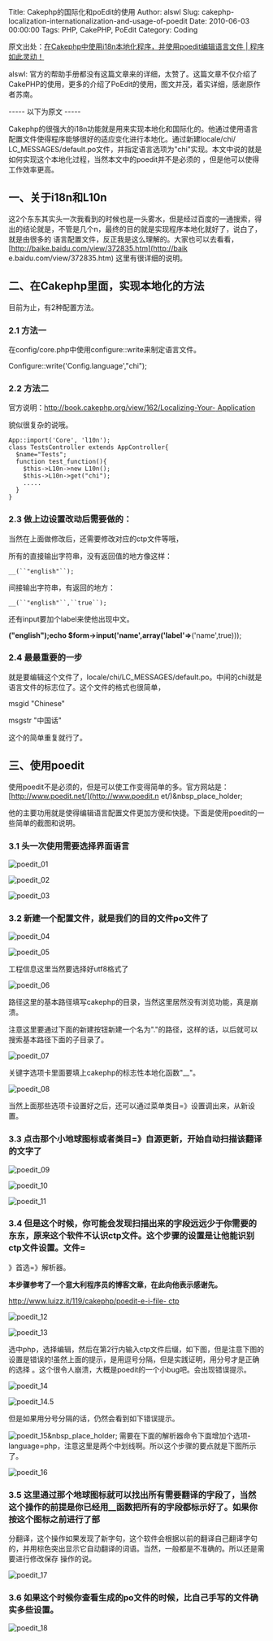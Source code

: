 Title: Cakephp的国际化和poEdit的使用
Author: alswl
Slug: cakephp-localization-internationalization-and-usage-of-poedit
Date: 2010-06-03 00:00:00
Tags: PHP, CakePHP, PoEdit
Category: Coding

原文出处：[在Cakephp中使用i18n本地化程序，并使用poedit编辑语言文件 |
程序如此灵动！](http://newsn.net/20090525/472.html)

alswl:
官方的帮助手册都没有这篇文章来的详细，太赞了。这篇文章不仅介绍了CakePHP的使用，更多的介绍了PoEdit的使用，图文并茂，着实详细，感谢原作者苏南。

----- 以下为原文 -----

Cakephp的很强大的i18n功能就是用来实现本地化和国际化的。他通过使用语言配置文件使得程序能够很好的适应变化进行本地化。通过新建locale/chi/
LC_MESSAGES/default.po文件，并指定语言选项为"chi"实现。本文中说的就是如何实现这个本地化过程，当然本文中的poedit并不是必须的
，但是他可以使得工作效率更高。

## 一、关于i18n和L10n

这2个东东其实头一次我看到的时候也是一头雾水，但是经过百度的一通搜索，得出的结论就是，不管是几个n，最终的目的就是实现程序本地化就好了，说白了，就是由很多的
语言配置文件，反正我是这么理解的。大家也可以去看看，[http://baike.baidu.com/view/372835.htm](http://baik
e.baidu.com/view/372835.htm) 这里有很详细的说明。

## 二、在Cakephp里面，实现本地化的方法

目前为止，有2种配置方法。

### 2.1 方法一

在config/core.php中使用configure::write来制定语言文件。

Configure::write('Config.language',"chi");

### 2.2 方法二

官方说明：[http://book.cakephp.org/view/162/Localizing-Your-
Application](http://book.cakephp.org/view/162/Localizing-Your-Application)

貌似很复杂的说哦。

    
    App::import('Core', 'l10n');
    class TestsController extends AppController{
      $name="Tests";
      function test_function(){
        $this->L10n->new L10n();
        $this->L10n->get("chi");
        .....
      }
    }

### 2.3 做上边设置改动后需要做的：

当然在上面做修改后，还需要修改对应的ctp文件等哦，

所有的直接输出字符串，没有返回值的地方像这样：

`__(``"english"``);`

间接输出字符串，有返回的地方：

`__(``"english"``,``true``);`

还有input要加个label来使他出现中文。

__("english");echo $form->input('name',array('label'=>__('name',true)));

### 2.4 最最重要的一步

就是要编辑这个文件了，locale/chi/LC_MESSAGES/default.po。中间的chi就是语言文件的标志位了。这个文件的格式也很简单，

msgid "Chinese"

msgstr "中国话"

这个的简单重复就行了。

## 三、使用poedit

使用poedit不是必须的，但是可以使工作变得简单的多。官方网站是：[http://www.poedit.net/](http://www.poedit.n
et/)&nbsp_place_holder;

他的主要功用就是使得编辑语言配置文件更加方便和快捷。下面是使用poedit的一些简单的截图和说明。

### 3.1 头一次使用需要选择界面语言

![poedit_01](https://ohsolnxaa.qnssl.com/2010/06/poedit-01.png)

![poedit_02](https://ohsolnxaa.qnssl.com/2010/06/poedit-02.png)

![poedit_03](https://ohsolnxaa.qnssl.com/2010/06/poedit-03.png)

### 3.2 新建一个配置文件，就是我们的目的文件po文件了

![poedit_04](https://ohsolnxaa.qnssl.com/2010/06/poedit-04.png)

![poedit_05](https://ohsolnxaa.qnssl.com/2010/06/poedit-05.png)

工程信息这里当然要选择好utf8格式了

![poedit_06](https://ohsolnxaa.qnssl.com/2010/06/poedit-06.png)

路径这里的基本路径填写cakephp的目录，当然这里居然没有浏览功能，真是崩溃。

注意这里要通过下面的新建按钮新建一个名为"."的路径，这样的话，以后就可以搜索基本路径下面的子目录了。

![poedit_07](https://ohsolnxaa.qnssl.com/2010/06/poedit-07.png)

关键字选项卡里面要填上cakephp的标志性本地化函数"__"。

![poedit_08](https://ohsolnxaa.qnssl.com/2010/06/poedit-08.png)

当然上面那些选项卡设置好之后，还可以通过菜单类目=》设置调出来，从新设置。

### 3.3 点击那个小地球图标或者类目=》自源更新，开始自动扫描该翻译的文字了

![poedit_09](https://ohsolnxaa.qnssl.com/2010/06/poedit-09.png)

![poedit_10](https://ohsolnxaa.qnssl.com/2010/06/poedit-10.png)

![poedit_11](https://ohsolnxaa.qnssl.com/2010/06/poedit-11.png)

### 3.4 但是这个时候，你可能会发现扫描出来的字段远远少于你需要的东东，原来这个软件不认识ctp文件。这个步骤的设置是让他能识别ctp文件设置。文件=
》首选=》解析器。

**本步骤参考了一个意大利程序员的博客文章，在此向他表示感谢先。**

[http://www.luizz.it/119/cakephp/poedit-e-i-file-
ctp](http://www.luizz.it/119/cakephp/poedit-e-i-file-ctp)

![poedit_12](https://ohsolnxaa.qnssl.com/2010/06/poedit-12.png)

![poedit_13](https://ohsolnxaa.qnssl.com/2010/06/poedit-13.png)

选中php，选择编辑，然后在第2行内输入ctp文件后缀，如下图，但是注意下图的设置是错误的!虽然上面的提示，是用逗号分隔，但是实践证明，用分号才是正确的选择
。这个很令人崩溃，大概是poedit的一个小bug吧。会出现错误提示。

![poedit_14](https://ohsolnxaa.qnssl.com/2010/06/poedit-14.png)

![poedit_14.5](https://ohsolnxaa.qnssl.com/2010/06/poedit-145.png)

但是如果用分号分隔的话，仍然会看到如下错误提示。

![poedit_15](https://ohsolnxaa.qnssl.com/upload_dropbox/201006/poedit-15.png)&nbsp_place_holder; 需要在下面的解析器命令下面增加个选项-language=php，注意这里是两个中划线啊。所以这个步骤的要点就是下图所示了。

![poedit_16](https://ohsolnxaa.qnssl.com/2010/06/poedit-16.png)

### 3.5 这里通过那个地球图标就可以找出所有需要翻译的字段了，当然这个操作的前提是你已经用__函数把所有的字段都标示好了。如果你按这个图标之前进行了部
分翻译，这个操作如果发现了新字句，这个软件会根据以前的翻译自己翻译字句的，并用棕色突出显示它自动翻译的词语。当然，一般都是不准确的。所以还是需要进行修改保存
操作的说。

![poedit_17](https://ohsolnxaa.qnssl.com/2010/06/poedit-17.png)

### 3.6 如果这个时候你查看生成的po文件的时候，比自己手写的文件确实多些设置。

![poedit_18](https://ohsolnxaa.qnssl.com/2010/06/poedit-18.png)

